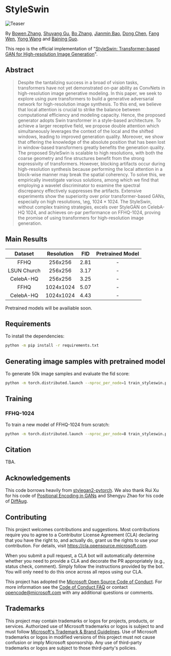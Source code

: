 # StyleSwin

![Teaser](imgs/teaser.png)

By [Bowen Zhang](http://home.ustc.edu.cn/~zhangbowen), [Shuyang Gu](http://home.ustc.edu.cn/~gsy777/), [Bo Zhang](https://bo-zhang.me/), [Jianmin Bao](https://jianminbao.github.io/), [Dong Chen](http://www.dongchen.pro/), [Fang Wen](https://www.microsoft.com/en-us/research/people/fangwen/), [Yong Wang](https://auto.ustc.edu.cn/2021/0510/c25976a484888/page.htm) and [Baining Guo](microsoft.com/en-us/research/people/bainguo/).

This repo is the official implementation of "[StyleSwin: Transformer-based GAN for High-resolution Image Generation]()".

## Abstract

> Despite the tantalizing success in a broad of vision tasks, transformers have not yet demonstrated on-par ability as ConvNets in high-resolution image generative modeling. In this paper, we seek to explore using pure transformers to build a generative adversarial network for high-resolution image synthesis. To this end, we believe that local attention is crucial to strike the balance between computational efficiency and modeling capacity. Hence, the proposed generator adopts Swin transformer in a style-based architecture. To achieve a larger receptive field, we propose double attention which simultaneously leverages the context of the local and the shifted windows, leading to improved generation quality. Moreover, we show that offering the knowledge of the absolute position that has been lost in window-based transformers greatly benefits the generation quality. The proposed StyleSwin is scalable to high resolutions, with both the coarse geometry and fine structures benefit from the strong expressivity of transformers. However, blocking artifacts occur during high-resolution synthesis because performing the local attention in a block-wise manner may break the spatial coherency. To solve this, we empirically investigate various solutions, among which we find that employing a wavelet discriminator to examine the spectral discrepancy effectively suppresses the artifacts. Extensive experiments show the superiority over prior transformer-based GANs, especially on high resolutions, \eg, $1024\times 1024$. The StyleSwin, without complex training strategies, excels over StyleGAN on CelebA-HQ $1024$, and achieves on-par performance on FFHQ-$1024$, proving the promise of using transformers for high-resolution image generation.

## Main Results

| Dataset | Resolution | FID | Pretrained Model |
| :-: | :-: | :-: | :-: |
| FFHQ | 256x256 | 2.81 | - |
| LSUN Church | 256x256 | 3.17 | - |
| CelebA-HQ | 256x256 | 3.25 | - |
| FFHQ | 1024x1024 | 5.07 | - |
| CelebA-HQ | 1024x1024 | 4.43 | - |

Pretrained models will be availiable soon.

## Requirements

To install the dependencies:

```bash
python -m pip install -r requirements.txt
```

## Generating image samples with pretrained model

To generate 50k image samples and evaluate the fid score:

```bash
python -m torch.distributed.launch --nproc_per_node=1 train_styleswin.py --sample_path /path_to_save_generated_samples --size 1024 --ckpt /path/to/checkpoint --eval --val_num_batches 12500 --val_val_batch_size 4 --eval_gt_path /path_to_real_images_50k
```

## Training

### FFHQ-1024

To train a new model of FFHQ-1024 from scratch:

```bash
python -m torch.distributed.launch --nproc_per_node=8 train_styleswin.py --batch 2 /path_to_ffhq_1024 --checkpoint_path /tmp --sample_path /tmp --size 1024 --D_lr 0.0002 --D_sn --ttur --eval_gt_path /path_to_ffhq_real_images_50k --lr_decay --lr_decay_start_steps 600000
```

## Citation

TBA.

## Acknowledgements

This code borrows heavily from [stylegan2-pytorch](https://github.com/rosinality/stylegan2-pytorch). We also thank Rui Xu for his code of [Positional Encoding in GANs](https://github.com/open-mmlab/mmgeneration/blob/master/configs/positional_encoding_in_gans/README.md) and Shengyu Zhao for his code of [DiffAug](https://github.com/mit-han-lab/data-efficient-gans).

## Contributing

This project welcomes contributions and suggestions.  Most contributions require you to agree to a
Contributor License Agreement (CLA) declaring that you have the right to, and actually do, grant us
the rights to use your contribution. For details, visit https://cla.opensource.microsoft.com.

When you submit a pull request, a CLA bot will automatically determine whether you need to provide
a CLA and decorate the PR appropriately (e.g., status check, comment). Simply follow the instructions
provided by the bot. You will only need to do this once across all repos using our CLA.

This project has adopted the [Microsoft Open Source Code of Conduct](https://opensource.microsoft.com/codeofconduct/).
For more information see the [Code of Conduct FAQ](https://opensource.microsoft.com/codeofconduct/faq/) or
contact [opencode@microsoft.com](mailto:opencode@microsoft.com) with any additional questions or comments.

## Trademarks

This project may contain trademarks or logos for projects, products, or services. Authorized use of Microsoft 
trademarks or logos is subject to and must follow 
[Microsoft's Trademark & Brand Guidelines](https://www.microsoft.com/en-us/legal/intellectualproperty/trademarks/usage/general).
Use of Microsoft trademarks or logos in modified versions of this project must not cause confusion or imply Microsoft sponsorship.
Any use of third-party trademarks or logos are subject to those third-party's policies.
